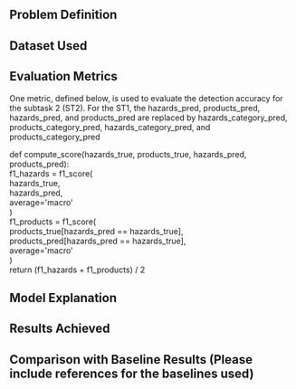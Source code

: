 ## Problem Definition

## Dataset Used

## Evaluation Metrics

One metric, defined below, is used to evaluate the detection accuracy for the subtask 2 (ST2). For the ST1, the hazards_pred, products_pred, hazards_pred, and products_pred are replaced by hazards_category_pred, products_category_pred, hazards_category_pred, and products_category_pred

def compute_score(hazards_true, products_true, hazards_pred, products_pred): \
  f1_hazards = f1_score( \
    hazards_true, \
    hazards_pred, \
    average='macro' \
  ) \
  f1_products = f1_score( \
    products_true[hazards_pred == hazards_true], \
    products_pred[hazards_pred == hazards_true], \
    average='macro' \
  ) \
  return (f1_hazards + f1_products) / 2

## Model Explanation

## Results Achieved

## Comparison with Baseline Results (Please include references for the baselines used)
